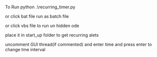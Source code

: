 To Run 
python .\recurring_timer.py

or click bat file
run as batch file

or click vbs file to run un hidden ode

place it in start_up folder to get recurring alets

uncomment GUI thread(if commented) and enter time and press enter to change tme interval
